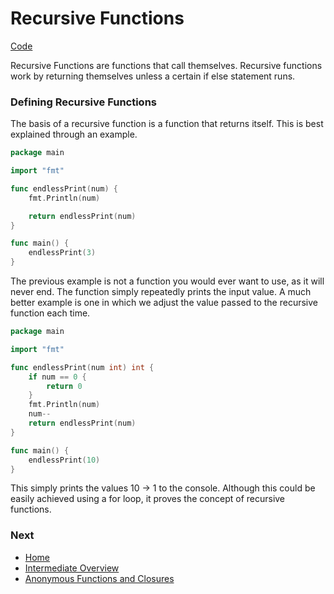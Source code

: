 # Recursive Functions

[Code](recursive-functions.go)

Recursive Functions are functions that call themselves. Recursive functions work by returning themselves unless a certain if else statement runs.

### Defining Recursive Functions
The basis of a recursive function is a function that returns itself. This is best explained through an example.
```go
package main

import "fmt"

func endlessPrint(num) {
	fmt.Println(num)

	return endlessPrint(num)
}

func main() {
	endlessPrint(3)
}
```
The previous example is not a function you would ever want to use, as it will never end. The function simply repeatedly prints the input value. A much better example is one in which we adjust the value passed to the recursive function each time.
```go
package main

import "fmt"

func endlessPrint(num int) int {
	if num == 0 {
		return 0
	}
	fmt.Println(num)
	num--
	return endlessPrint(num)
}

func main() {
	endlessPrint(10)
}

```
This simply prints the values 10 -> 1 to the console. Although this could be easily achieved using a for loop, it proves the concept of recursive functions.

### Next

* [Home](../../README.md)
* [Intermediate Overview](../intermediate.md)
* [Anonymous Functions and Closures](../anonymous-functions-closures/anonymous-functions-closures.md)
